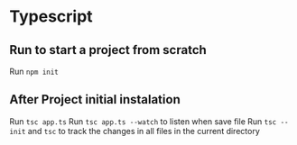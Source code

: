 # Typescript
## Run to start a project from scratch
Run `npm init`
## After Project initial instalation
Run `tsc app.ts`
Run `tsc app.ts --watch` to listen when save file
Run `tsc --init` and `tsc` to track the changes in all files in the current directory 